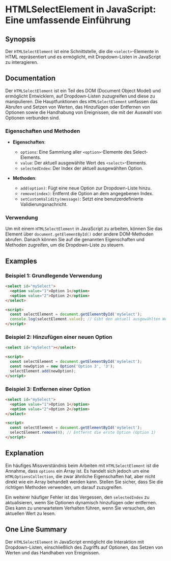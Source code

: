 <!--
Meta Description: # HTMLSelectElement in JavaScript: Eine umfassende Einführung ## Synopsis Der `HTMLSelectElement` ist eine Schnittstelle, die die `<select>`-Elemente ...
Meta Keywords: option, die, select, htmlselectelement, der
-->

# HTMLSelectElement in JavaScript: Eine umfassende Einführung

## Synopsis
Der `HTMLSelectElement` ist eine Schnittstelle, die die `<select>`-Elemente in HTML repräsentiert und es ermöglicht, mit Dropdown-Listen in JavaScript zu interagieren.

## Documentation
Der `HTMLSelectElement` ist ein Teil des DOM (Document Object Model) und ermöglicht Entwicklern, auf Dropdown-Listen zuzugreifen und diese zu manipulieren. Die Hauptfunktionen des `HTMLSelectElement` umfassen das Abrufen und Setzen von Werten, das Hinzufügen oder Entfernen von Optionen sowie die Handhabung von Ereignissen, die mit der Auswahl von Optionen verbunden sind.

### Eigenschaften und Methoden
- **Eigenschaften**:
  - `options`: Eine Sammlung aller `<option>`-Elemente des Select-Elements.
  - `value`: Der aktuell ausgewählte Wert des `<select>`-Elements.
  - `selectedIndex`: Der Index der aktuell ausgewählten Option.

- **Methoden**:
  - `add(option)`: Fügt eine neue Option zur Dropdown-Liste hinzu.
  - `remove(index)`: Entfernt die Option an dem angegebenen Index.
  - `setCustomValidity(message)`: Setzt eine benutzerdefinierte Validierungsnachricht.

### Verwendung
Um mit einem `HTMLSelectElement` in JavaScript zu arbeiten, können Sie das Element über `document.getElementById()` oder andere DOM-Methoden abrufen. Danach können Sie auf die genannten Eigenschaften und Methoden zugreifen, um die Dropdown-Liste zu steuern.

## Examples
### Beispiel 1: Grundlegende Verwendung
```html
<select id="mySelect">
  <option value="1">Option 1</option>
  <option value="2">Option 2</option>
</select>

<script>
  const selectElement = document.getElementById('mySelect');
  console.log(selectElement.value); // Gibt den aktuell ausgewählten Wert aus
</script>
```

### Beispiel 2: Hinzufügen einer neuen Option
```html
<select id="mySelect"></select>

<script>
  const selectElement = document.getElementById('mySelect');
  const newOption = new Option('Option 3', '3');
  selectElement.add(newOption);
</script>
```

### Beispiel 3: Entfernen einer Option
```html
<select id="mySelect">
  <option value="1">Option 1</option>
  <option value="2">Option 2</option>
</select>

<script>
  const selectElement = document.getElementById('mySelect');
  selectElement.remove(0); // Entfernt die erste Option (Option 1)
</script>
```

## Explanation
Ein häufiges Missverständnis beim Arbeiten mit `HTMLSelectElement` ist die Annahme, dass `options` ein Array ist. Es handelt sich jedoch um eine `HTMLOptionsCollection`, die zwar ähnliche Eigenschaften hat, aber nicht direkt wie ein Array behandelt werden kann. Stellen Sie sicher, dass Sie die richtigen Methoden verwenden, um darauf zuzugreifen.

Ein weiterer häufiger Fehler ist das Vergessen, den `selectedIndex` zu aktualisieren, wenn Sie Optionen dynamisch hinzufügen oder entfernen. Dies kann zu unerwartetem Verhalten führen, wenn Sie versuchen, den aktuellen Wert zu lesen.

## One Line Summary
Der `HTMLSelectElement` in JavaScript ermöglicht die Interaktion mit Dropdown-Listen, einschließlich des Zugriffs auf Optionen, das Setzen von Werten und das Handhaben von Ereignissen.